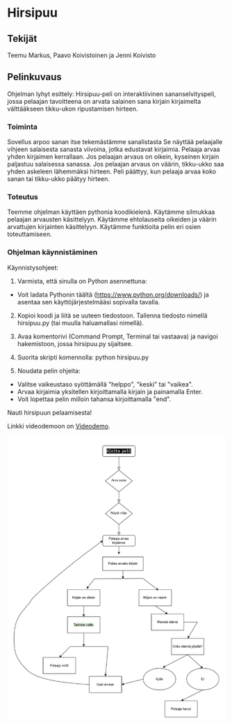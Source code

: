 # Hirsipuu

## Tekijät
Teemu Markus, Paavo Koivistoinen ja Jenni Koivisto

## Pelinkuvaus

Ohjelman lyhyt esittely:
Hirsipuu-peli on interaktiivinen sananselvityspeli, jossa pelaajan tavoitteena on arvata salainen sana kirjain kirjaimelta välttääkseen tikku-ukon ripustamisen hirteen.

### Toiminta

Sovellus arpoo sanan itse tekemästämme sanalistasta
Se näyttää pelaajalle vihjeen salaisesta sanasta viivoina, jotka edustavat kirjaimia.
Pelaaja arvaa yhden kirjaimen kerrallaan.
Jos pelaajan arvaus on oikein, kyseinen kirjain paljastuu salaisessa sanassa.
Jos pelaajan arvaus on väärin, tikku-ukko saa yhden askeleen lähemmäksi hirteen.
Peli päättyy, kun pelaaja arvaa koko sanan tai tikku-ukko päätyy hirteen.

### Toteutus

Teemme ohjelman käyttäen pythonia koodikielenä.
Käytämme silmukkaa pelaajan arvausten käsittelyyn.
Käytämme ehtolauseita oikeiden ja väärin arvattujen kirjainten käsittelyyn.
Käytämme funktioita pelin eri osien toteuttamiseen.

### Ohjelman käynnistäminen

Käynnistysohjeet:

1. Varmista, että sinulla on Python asennettuna:
- Voit ladata Pythonin täältä (https://www.python.org/downloads/) ja asentaa sen käyttöjärjestelmääsi sopivalla tavalla.

2. Kopioi koodi ja liitä se uuteen tiedostoon. Tallenna tiedosto nimellä hirsipuu.py (tai muulla haluamallasi nimellä).

3. Avaa komentorivi (Command Prompt, Terminal tai vastaava) ja navigoi hakemistoon, jossa hirsipuu.py sijaitsee.

4. Suorita skripti komennolla:
python hirsipuu.py

5. Noudata pelin ohjeita:

- Valitse vaikeustaso syöttämällä "helppo", "keski" tai "vaikea".
- Arvaa kirjaimia yksitellen kirjoittamalla kirjain ja painamalla Enter.
- Voit lopettaa pelin milloin tahansa kirjoittamalla "end".

Nauti hirsipuun pelaamisesta!

Linkki videodemoon on [Videodemo](https://youtu.be/zMfndWBr_mY).

![Vuo-kaavio](images/vuokaaviohirsipuu.png)

